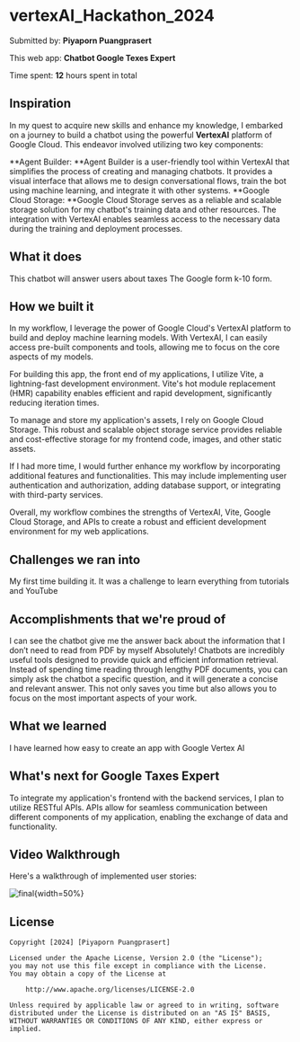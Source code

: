 # vertexAI_Hackathon_2024

Submitted by: **Piyaporn Puangprasert**

This web app: **Chatbot Google Texes Expert**

Time spent: **12** hours spent in total

## Inspiration
In my quest to acquire new skills and enhance my knowledge, I embarked on a journey to build a chatbot using the powerful **VertexAI** platform of Google Cloud. This endeavor involved utilizing two key components:

**Agent Builder: **Agent Builder is a user-friendly tool within VertexAI that simplifies the process of creating and managing chatbots. It provides a visual interface that allows me to design conversational flows, train the bot using machine learning, and integrate it with other systems.
**Google Cloud Storage: **Google Cloud Storage serves as a reliable and scalable storage solution for my chatbot's training data and other resources. The integration with VertexAI enables seamless access to the necessary data during the training and deployment processes.


## What it does

This chatbot will answer users about taxes The Google form k-10 form.

## How we built it

In my workflow, I leverage the power of Google Cloud's VertexAI platform to build and deploy machine learning models. With VertexAI, I can easily access pre-built components and tools, allowing me to focus on the core aspects of my models.

For building this app, the front end of my applications, I utilize Vite, a lightning-fast development environment. Vite's hot module replacement (HMR) capability enables efficient and rapid development, significantly reducing iteration times.

To manage and store my application's assets, I rely on Google Cloud Storage. This robust and scalable object storage service provides reliable and cost-effective storage for my frontend code, images, and other static assets.

If I had more time, I would further enhance my workflow by incorporating additional features and functionalities. This may include implementing user authentication and authorization, adding database support, or integrating with third-party services.

Overall, my workflow combines the strengths of VertexAI, Vite, Google Cloud Storage, and APIs to create a robust and efficient development environment for my web applications.

## Challenges we ran into
My first time building it. It was a challenge to learn everything from tutorials and YouTube

## Accomplishments that we're proud of
I can see the chatbot give me the answer back about the information that I don’t need to read from PDF by myself
Absolutely! Chatbots are incredibly useful tools designed to provide quick and efficient information retrieval. Instead of spending time reading through lengthy PDF documents, you can simply ask the chatbot a specific question, and it will generate a concise and relevant answer. This not only saves you time but also allows you to focus on the most important aspects of your work.


## What we learned
I have learned how easy to create an app with Google Vertex AI 

## What's next for Google Taxes Expert
To integrate my application's frontend with the backend services, I plan to utilize RESTful APIs. APIs allow for seamless communication between different components of my application, enabling the exchange of data and functionality.

## Video Walkthrough

Here's a walkthrough of implemented user stories:

![final](https://youtu.be/JINwYA0z1v0){width=50%}


## License

    Copyright [2024] [Piyaporn Puangprasert]

    Licensed under the Apache License, Version 2.0 (the "License");
    you may not use this file except in compliance with the License.
    You may obtain a copy of the License at

        http://www.apache.org/licenses/LICENSE-2.0

    Unless required by applicable law or agreed to in writing, software
    distributed under the License is distributed on an "AS IS" BASIS,
    WITHOUT WARRANTIES OR CONDITIONS OF ANY KIND, either express or implied.
